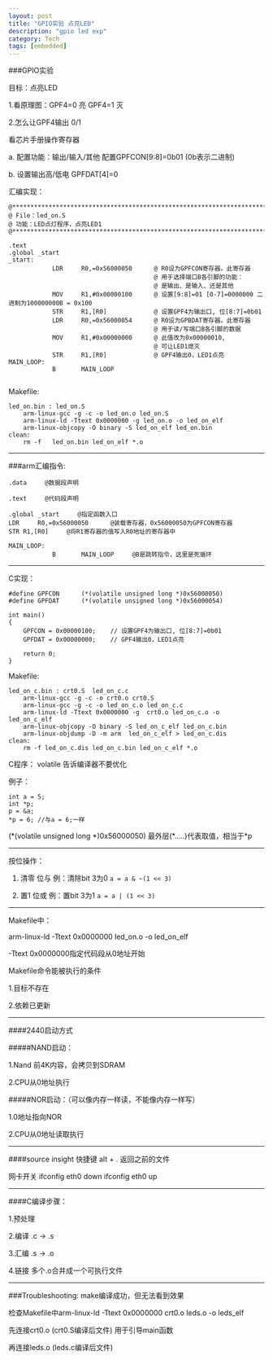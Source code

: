 ```yaml
---
layout: post
title: "GPIO实验 点亮LED"
description: "gpio led exp"
category: Tech
tags: [embedded]
---
```



###GPIO实验

目标：点亮LED

1.看原理图：GPF4=0 亮 GPF4=1 灭
                        
2.怎么让GPF4输出 0/1

看芯片手册操作寄存器

a. 配置功能：输出/输入/其他     配置GPFCON[9:8]=0b01     (0b表示二进制)
     
b.	设置输出高/低电     GPFDAT[4]=0

汇编实现：

```
@******************************************************************************
@ File：led_on.S
@ 功能：LED点灯程序，点亮LED1
@******************************************************************************       
            
.text
.global _start
_start:     
            LDR     R0,=0x56000050      @ R0设为GPFCON寄存器。此寄存器
                                        @ 用于选择端口B各引脚的功能：
                                        @ 是输出、是输入、还是其他
            MOV     R1,#0x00000100      @ 设置[9:8]=01 [0-7]=0000000 二进制为100000000B = 0x100  
            STR     R1,[R0]             @ 设置GPF4为输出口, 位[8:7]=0b01
            LDR     R0,=0x56000054      @ R0设为GPBDAT寄存器。此寄存器
                                        @ 用于读/写端口B各引脚的数据
            MOV     R1,#0x00000000      @ 此值改为0x00000010,
                                        @ 可让LED1熄灭
            STR     R1,[R0]             @ GPF4输出0，LED1点亮
MAIN_LOOP:
            B       MAIN_LOOP


```

Makefile:

```
led_on.bin : led_on.S
	arm-linux-gcc -g -c -o led_on.o led_on.S
	arm-linux-ld -Ttext 0x0000000 -g led_on.o -o led_on_elf
	arm-linux-objcopy -O binary -S led_on_elf led_on.bin
clean:
	rm -f   led_on.bin led_on_elf *.o
```

------
###arm汇编指令:

```
.data     @数据段声明 

.text     @代码段声明

.global _start     @指定函数入口 
LDR     R0,=0x56000050      @装载寄存器，0x56000050为GPFCON寄存器
STR R1,[R0]     @将R1寄存器的值写入R0地址的寄存器中

MAIN_LOOP:
            B       MAIN_LOOP     @B是跳转指令，这里是死循环

```

------
C实现：

```
#define GPFCON      (*(volatile unsigned long *)0x56000050)
#define GPFDAT      (*(volatile unsigned long *)0x56000054)

int main()
{
    GPFCON = 0x00000100;    // 设置GPF4为输出口, 位[8:7]=0b01
    GPFDAT = 0x00000000;    // GPF4输出0，LED1点亮

    return 0;
}

```

Makefile:

```
led_on_c.bin : crt0.S  led_on_c.c
	arm-linux-gcc -g -c -o crt0.o crt0.S
	arm-linux-gcc -g -c -o led_on_c.o led_on_c.c
	arm-linux-ld -Ttext 0x0000000 -g  crt0.o led_on_c.o -o led_on_c_elf
	arm-linux-objcopy -O binary -S led_on_c_elf led_on_c.bin
	arm-linux-objdump -D -m arm  led_on_c_elf > led_on_c.dis
clean:
	rm -f led_on_c.dis led_on_c.bin led_on_c_elf *.o

```

C程序：
volatile     告诉编译器不要优化

例子：

```
int a = 5;
int *p;
p = &a;
*p = 6; //与a = 6;一样
```

(\*(volatile unsigned long \*)0x56000050)
最外层(\*.....)代表取值，相当于\*p

------
按位操作：

1.	清零 位与
例：清除bit 3为0	`a = a & ~(1 << 3)`

2.	置1 位或
例：置bit 3为1		`a = a | (1 << 3)`

------
Makefile中：

arm-linux-ld -Ttext 0x0000000 led_on.o -o led_on_elf

-Ttext 0x0000000指定代码段从0地址开始

Makefile命令能被执行的条件

1.目标不存在

2.依赖已更新

------
####2440启动方式

#####NAND启动：

1.Nand 前4K内容，会拷贝到SDRAM

2.CPU从0地址执行

#####NOR启动：（可以像内存一样读，不能像内存一样写）

1.0地址指向NOR

2.CPU从0地址读取执行

------
####source insight 快捷键
alt + . 返回之前的文件

网卡开关
ifconfig eth0 down
ifconfig eth0 up

------
####C编译步骤：

1.预处理

2.编译     .c -> .s

3.汇编     .s -> .o

4.链接     多个.o合并成一个可执行文件

------
###Troubleshooting:
make编译成功，但无法看到效果

检查Makefile中arm-linux-ld -Ttext 0x0000000 crt0.o leds.o -o leds_elf

先连接crt0.o (crt0.S编译后文件) 用于引导main函数

再连接leds.o (leds.c编译后文件)